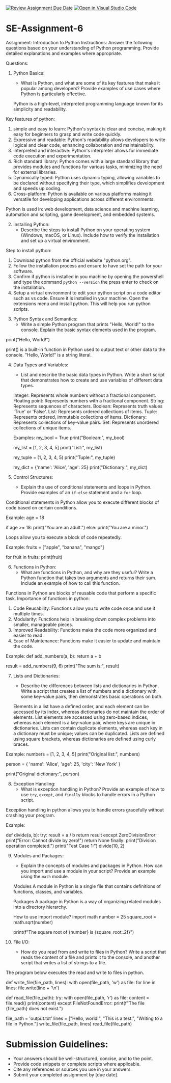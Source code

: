 [![Review Assignment Due Date](https://classroom.github.com/assets/deadline-readme-button-22041afd0340ce965d47ae6ef1cefeee28c7c493a6346c4f15d667ab976d596c.svg)](https://classroom.github.com/a/WfNmjXUk)
[![Open in Visual Studio Code](https://classroom.github.com/assets/open-in-vscode-2e0aaae1b6195c2367325f4f02e2d04e9abb55f0b24a779b69b11b9e10269abc.svg)](https://classroom.github.com/online_ide?assignment_repo_id=15319333&assignment_repo_type=AssignmentRepo)
# SE-Assignment-6
 Assignment: Introduction to Python
Instructions:
Answer the following questions based on your understanding of Python programming. Provide detailed explanations and examples where appropriate.

 Questions:

1. Python Basics:
   - What is Python, and what are some of its key features that make it popular among developers? Provide examples of use cases where Python is particularly effective.

   Python is a high-level, interpreted programming language known for its simplicity and readability.

Key features of python:
1) simple and easy to learn: Python's syntax is clear and concise, making it easy for beginners to grasp and write code quickly.
2) Expressive and readable: Python's readability allows developers to write logical and clear code, enhancing collaboration and maintainability.
3) Interpreted and interactive: Python's interpreter allows for immediate code execution and experimentation.
4) Rich standard library:  Python comes with a large standard library that provides modules and functions for various tasks, minimizing the need for external libraries.
5) Dynamically typed: Python uses dynamic typing, allowing variables to be declared without specifying their type, which simplifies development and speeds up coding.
6) Cross-platform: Python is available on various platforms making it versatile for developing applications across different environments. 

Python is used in: web development, data science and machine learning, automation and scripting, game development, and embedded systems.

2. Installing Python:
   - Describe the steps to install Python on your operating system (Windows, macOS, or Linux). Include how to verify the installation and set up a virtual environment.

Step to install python:
1) Download python from the official website "python.org".
2) Follow the installation process and ensure to have set the path for your software.
3) Confirm if python is installed in you machine by opening the powershell and type the command `python --version` the press enter to check on the installation.
4) Setup a virtual environment to edit your python script on a code editor such as vs code. Ensure it is installed in your machine. Open the extensions menu and install python. This will help you run python scripts.


3. Python Syntax and Semantics:
   - Write a simple Python program that prints "Hello, World!" to the console. Explain the basic syntax elements used in the program.

print("Hello, World!")

print() is a built-in function in Python used to output text or other data to the console.
"Hello, World!" is a string literal. 

4. Data Types and Variables:
   - List and describe the basic data types in Python. Write a short script that demonstrates how to create and use variables of different data types.

   Integer: Represents whole numbers without a fractional component.
   Floating point: Represents numbers with a fractional component.
   String: Represents sequences of characters.
   Boolean: Represents truth values 'True' or 'False'.
   List: Represents ordered collections of items.
   Tuple: Represents ordered, immutable collections of items.
   Dictionary: Represents collections of key-value pairs.
   Set: Represents unordered collections of unique items.

   Examples:
   my_bool = True
   print("Boolean:", my_bool)

   my_list = [1, 2, 3, 4, 5]
   print("List:", my_list)

   my_tuple = (1, 2, 3, 4, 5)
   print("Tuple:", my_tuple)

   my_dict = {'name': 'Alice', 'age': 25}
   print("Dictionary:", my_dict)

5. Control Structures:
   - Explain the use of conditional statements and loops in Python. Provide examples of an `if-else` statement and a `for` loop.

Conditional statements in Python allow you to execute different blocks of code based on certain conditions.

Example:
age = 18

if age >= 18:
   print("You are an adult.")
else:
   print("You are a minor.")

Loops allow you to execute a block of code repeatedly.

Example:
fruits = ["apple", "banana", "mango"]

for fruit in fruits:
    print(fruit)

6. Functions in Python:
   - What are functions in Python, and why are they useful? Write a Python function that takes two arguments and returns their sum. Include an example of how to call this function.

Functions in Python are blocks of reusable code that perform a specific task. 
Importance of functions in python:
1) Code Reusability: Functions allow you to write code once and use it multiple times.
2) Modularity: Functions help in breaking down complex problems into smaller, manageable pieces.
3) Improved Readability: Functions make the code more organized and easier to read.
4) Ease of Maintenance: Functions make it easier to update and maintain the code.

Example:
def add_numbers(a, b):
    return a + b

result = add_numbers(9, 6)
print("The sum is:", result)

7. Lists and Dictionaries:
   - Describe the differences between lists and dictionaries in Python. Write a script that creates a list of numbers and a dictionary with some key-value pairs, then demonstrates basic operations on both.

   Elements in a list have a defined order, and each element can be accessed by its index, whereas dictionaries do not maintain the order of elements.
   List elements are accessed using zero-based indices, whereas each element is a key-value pair, where keys are unique in dictionaries.
   Lists can contain duplicate elements, whereas each key in a dictionary must be unique; values can be duplicated.
   Lists are defined using square brackets, whereas dictionaries are defined using curly braces.

Example:
numbers = [1, 2, 3, 4, 5]
print("Original list:", numbers)

person = {
    'name': 'Alice',
    'age': 25,
    'city': 'New York'
}

print("Original dictionary:", person)


8. Exception Handling:
   - What is exception handling in Python? Provide an example of how to use `try`, `except`, and `finally` blocks to handle errors in a Python script.

Exception handling in python allows you to handle errors gracefully without crashing your program.

Example:

def divide(a, b):
    try:
        result = a / b
        return result
    except ZeroDivisionError:
        print("Error: Cannot divide by zero!")
        return None
    finally:
        print("Division operation completed.")
print("Test Case 1:")
divide(10, 2)

9. Modules and Packages:
   - Explain the concepts of modules and packages in Python. How can you import and use a module in your script? Provide an example using the `math` module.

   Modules
   A module in Python is a single file that contains definitions of functions, classes, and variables.

   Packages
   A package in Python is a way of organizing related modules into a directory hierarchy. 

   How to use import module?
   import math
   number = 25
   square_root = math.sqrt(number)

   print(f"The square root of {number} is {square_root:.2f}")

10. File I/O:
    - How do you read from and write to files in Python? Write a script that reads the content of a file and prints it to the console, and another script that writes a list of strings to a file.

The program below executes the read and write to files in python.

def write_file(file_path, lines):
    with open(file_path, 'w') as file:
        for line in lines:
            file.write(line + '\n')

def read_file(file_path):
    try:
        with open(file_path, 'r') as file:
            content = file.read()
            print(content)
    except FileNotFoundError:
        print(f"The file {file_path} does not exist.")

file_path = 'output.txt'
lines = ["Hello, world!", "This is a test.", "Writing to a file in Python."]
write_file(file_path, lines)
read_file(file_path)


# Submission Guidelines:
- Your answers should be well-structured, concise, and to the point.
- Provide code snippets or complete scripts where applicable.
- Cite any references or sources you use in your answers.
- Submit your completed assignment by [due date].


